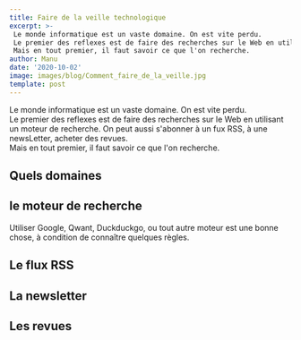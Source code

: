 ```yaml
---
title: Faire de la veille technologique
excerpt: >-
 Le monde informatique est un vaste domaine. On est vite perdu.  
 Le premier des reflexes est de faire des recherches sur le Web en utilisant un moteur de recherche. On peut aussi s'abonner à un fux RSS, à une newsLetter, acheter des revues.  
 Mais en tout premier, il faut savoir ce que l'on recherche.
author: Manu
date: '2020-10-02'
image: images/blog/Comment_faire_de_la_veille.jpg
template: post
---
```

Le monde informatique est un vaste domaine. On est vite perdu.  
Le premier des reflexes est de faire des recherches sur le Web en utilisant un moteur de recherche. On peut aussi s'abonner à un fux RSS, à une newsLetter, acheter des revues.  
Mais en tout premier, il faut savoir ce que l'on recherche.

## Quels domaines

## le moteur de recherche

Utiliser Google, Qwant, Duckduckgo, ou tout autre moteur est une bonne chose, à condition de connaître quelques règles.  

## Le flux RSS

## La newsletter

## Les revues
